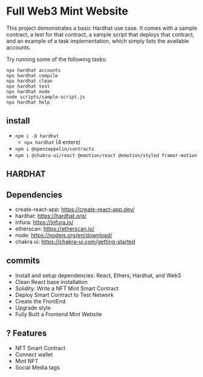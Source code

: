 # Full Web3 Mint Website 

This project demonstrates a basic Hardhat use case. It comes with a sample contract, a test for that contract, a sample script that deploys that contract, and an example of a task implementation, which simply lists the available accounts.

Try running some of the following tasks:

```shell
npx hardhat accounts
npx hardhat compile
npx hardhat clean
npx hardhat test
npx hardhat node
node scripts/sample-script.js
npx hardhat help
```

## install
- `npm i -D hardhat`
    - `npx hardhat` (4 enters)
- `npm i @openzeppelin/contracts`
- `npm i @chakra-ui/react @emotion/react @emotion/styled framer-motion`

## HARDHAT

## Dependencies
- create-react-app: https://create-react-app.dev/ 
- hardhat: https://hardhat.org/ 
- infura: https://infura.io/ 
- etherscan: https://etherscan.io/ 
- node: https://nodejs.org/en/download/
- chakra ui: https://chakra-ui.com/getting-started

## commits
- Install and setup dependencies: React, Ethers, Hardhat, and Web3
- Clean React base installation
- Solidity: Write a NFT Mint Smart Contract
- Deploy Smart Contract to Test Network
- Create the FrontEnd
- Upgrade style
- Fully Built a Frontend Mint Website

## ? Features

- NFT Smart Contract
- Connect wallet
- Mint NFT
- Social Media tags